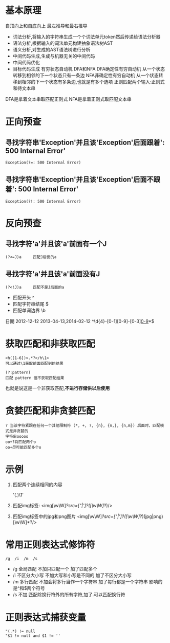 # 基本原理

自顶向上和自底向上
最左推导和最右推导

+ 词法分析,将输入的字符串生成一个个词法单元token然后传递给语法分析器
+ 语法分析,根据输入的词法单元构建抽象语法树AST
+ 语义分析,对生成的AST语法树进行分析
+ 中间代码生成,生成与机器无关的中间代码
+ 中间代码优化
+ 目标代码生成
有穷状态自动机
DFA和NFA
DFA确定性有穷自动机
    从一个状态转移到相邻的下一个状态只有一条边
NFA非确定性有穷自动机
    从一个状态转移到相邻的下一个状态有多条边,也就是有多个选项
正则匹配两个输入:正则式和待文本串

DFA是拿着文本串取匹配正则式
NFA是拿着正则式取匹配文本串

# 正向预查
## 寻找字符串'Exception'并且该'Exception'后面跟着': 500 Internal Error'
    Exception(?=: 500 Internal Error)
## 寻找字符串'Exception'并且该'Exception'后面不跟着': 500 Internal Error'

    Exception(?!: 500 Internal Error)
# 反向预查
## 寻找字符'a'并且该'a'前面有一个J
    (?<=J)a     匹配J后面的a
## 寻找字符'a'并且该'a'前面没有J
    (?<!J)a     匹配不是J后面的a

+ 匹配开头 ^
+ 匹配字符串结尾 $
+ 匹配单词边界 \b

日期  2012-12-12     2013-04-13,2014-02-12
    ^\\d{4}-[0-1][0-9]-[0-3][0-9](,\\d{4}-[0-1][0-9]-[0-3][0-9])*$
# 获取匹配和非获取匹配
    <h([1-6])>.*?</h\1>
    可以通过\1获取前面匹配到的结果
    
    (?:pattern)	
    匹配 pattern 但不获取匹配结果
也就是说这是一个非获取匹配,**不进行存储供以后使用**

# 贪婪匹配和非贪婪匹配

    ? 当该字符紧跟在任何一个其他限制符 (*, +, ?, {n}, {n,}, {n,m}) 后面时，匹配模式是非贪婪的
    字符串ooooo
    oo+?将匹配两个o
    oo+尽可能匹配多个o

# 示例

1. 匹配两个连续相同的内容

    '(.)\1' 

2.  匹配img标签:
    <img[\w\W]*?src=[\"|\']?([\w\W]*?)/>
    
3.  匹配img标签中的jpg和png图片
    <img[\w\W]*?src=[\"|\']?([\w\W]*?)(jpg|png)[\w\W]*?/>
    
# 常用正则表达式修饰符
	/g  /i  /m  /s  
+ /g 全局匹配  不加只匹配一个    加了匹配多个
+ /i 不区分大小写  不加大写和小写是不同的    加了不区分大小写
+ /m 多行匹配    不加会将多行当作一个字符串    加了每行都是一个字符串   影响的是^和$两个符号
+ /s 不加.匹配除换行符外的所有字符,加了.可以匹配换行符
	



# 正则表达式捕获变量

```
"(.*) != null
"$1 != null and $1 != ''
```

